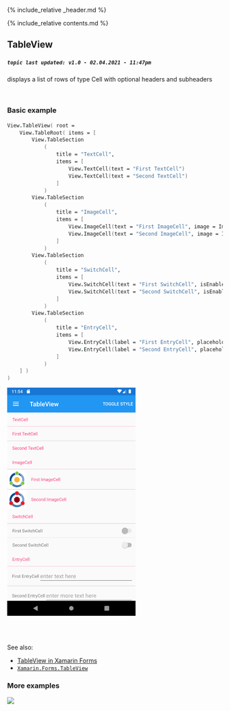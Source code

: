 {% include_relative _header.md %}

{% include_relative contents.md %}

TableView
--------
##### `topic last updated: v1.0 - 02.04.2021 - 11:47pm`

displays a list of rows of type Cell with optional headers and subheaders

<br /> 

### Basic example


```fsharp 
View.TableView( root = 
    View.TableRoot( items = [
        View.TableSection
            (
                title = "TextCell",
                items = [
                    View.TextCell(text = "First TextCell") 
                    View.TextCell(text = "Second TextCell")
                ]
            )
        View.TableSection
            (
                title = "ImageCell",
                items = [
                    View.ImageCell(text = "First ImageCell", image = Image.ImagePath "icon.png") 
                    View.ImageCell(text = "Second ImageCell", image = Image.ImagePath "icon2.png") 
                ]
            )
        View.TableSection
            (
                title = "SwitchCell",
                items = [
                    View.SwitchCell(text = "First SwitchCell", isEnabled = false)
                    View.SwitchCell(text = "Second SwitchCell", isEnabled = true)
                ]
            )
        View.TableSection
            (
                title = "EntryCell",
                items = [
                    View.EntryCell(label = "First EntryCell", placeholder = "enter text here")
                    View.EntryCell(label = "Second EntryCell", placeholder = "enter more text here")
                ]
            )
    ] )
)
```

<img src="images/views/tableview-adr-basic.png" width="300">

<br /> <br /> 

See also:

* [TableView in Xamarin Forms](https://docs.microsoft.com/en-us/xamarin/xamarin-forms/user-interface/TableView)
* [`Xamarin.Forms.TableView`](https://docs.microsoft.com/en-us/dotnet/api/Xamarin.Forms.TableView)


### More examples

<img src="https://user-images.githubusercontent.com/52166903/60177365-9d737900-9810-11e9-92d5-88487316bbf6.png" width="400">